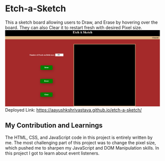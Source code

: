 # Etch-a-Sketch
This a sketch board allowing users to Draw, and Erase by hovering over the board. They can also Clear it to restart fresh with desired Pixel size. 
![Screenshot](./images/etch.png)
Deployed Link: https://aayushkshrivastava.github.io/etch-a-sketch/
## My Contribution and Learnings
The HTML, CSS, and JavaScript code in this project is entirely written by me. The most challenging part of this project was to change the pixel size, which pushed me to sharpen my JavaScript and DOM Manipulation skills. In this project I got to learn about event listeners.

